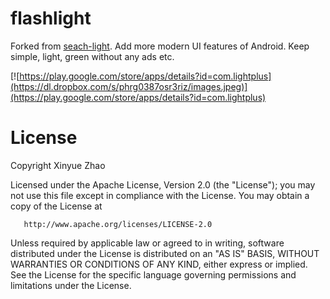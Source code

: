 flashlight
========== 

Forked from [seach-light](https://code.google.com/p/search-light/).
Add more modern UI features of Android.
Keep simple, light, green without any ads etc.

[![https://play.google.com/store/apps/details?id=com.lightplus](https://dl.dropbox.com/s/phrg0387osr3riz/images.jpeg)](https://play.google.com/store/apps/details?id=com.lightplus)

License
======
  Copyright Xinyue Zhao

   Licensed under the Apache License, Version 2.0 (the "License");
   you may not use this file except in compliance with the License.
   You may obtain a copy of the License at

       http://www.apache.org/licenses/LICENSE-2.0

   Unless required by applicable law or agreed to in writing, software
   distributed under the License is distributed on an "AS IS" BASIS,
   WITHOUT WARRANTIES OR CONDITIONS OF ANY KIND, either express or implied.
   See the License for the specific language governing permissions and
   limitations under the License.

 






